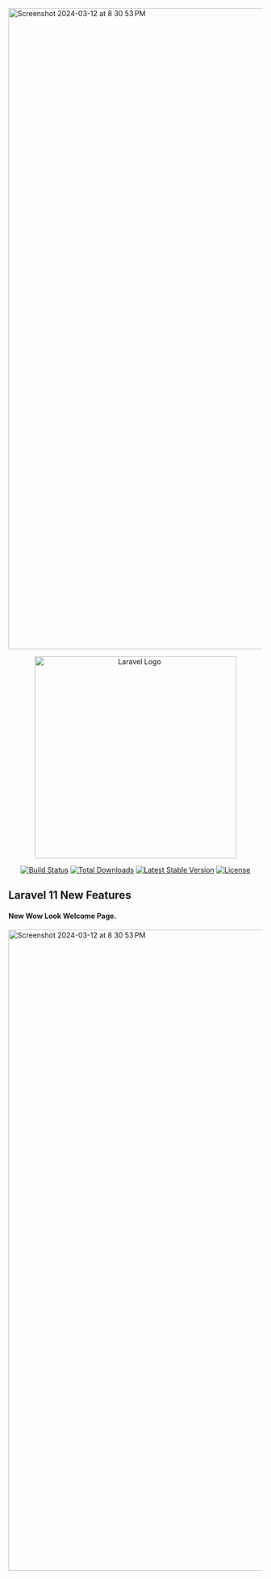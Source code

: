 <img width="1268" alt="Screenshot 2024-03-12 at 8 30 53 PM" src="https://github.com/DiveshR/Laravel-11-Release/assets/25860707/79146aec-efb0-4a95-9cbc-e4ab25009067"><p align="center"><a href="https://laravel.com" target="_blank"><img src="https://raw.githubusercontent.com/laravel/art/master/logo-lockup/5%20SVG/2%20CMYK/1%20Full%20Color/laravel-logolockup-cmyk-red.svg" width="400" alt="Laravel Logo"></a></p>

<p align="center">
<a href="https://github.com/laravel/framework/actions"><img src="https://github.com/laravel/framework/workflows/tests/badge.svg" alt="Build Status"></a>
<a href="https://packagist.org/packages/laravel/framework"><img src="https://img.shields.io/packagist/dt/laravel/framework" alt="Total Downloads"></a>
<a href="https://packagist.org/packages/laravel/framework"><img src="https://img.shields.io/packagist/v/laravel/framework" alt="Latest Stable Version"></a>
<a href="https://packagist.org/packages/laravel/framework"><img src="https://img.shields.io/packagist/l/laravel/framework" alt="License"></a>
</p>

##  Laravel 11 New Features

#### New Wow Look Welcome Page.

<img width="1268" alt="Screenshot 2024-03-12 at 8 30 53 PM" src="https://github.com/DiveshR/Laravel-11-Release/assets/25860707/b139135c-a508-417f-a4ea-489a8d52b0f3">













